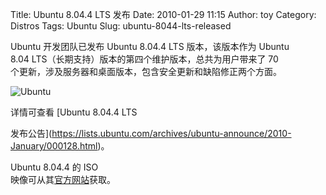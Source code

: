 Title: Ubuntu 8.04.4 LTS 发布
Date: 2010-01-29 11:15
Author: toy
Category: Distros
Tags: Ubuntu
Slug: ubuntu-8044-lts-released

Ubuntu 开发团队已发布 Ubuntu 8.04.4 LTS 版本，该版本作为 Ubuntu  
8.04 LTS（长期支持）版本的第四个维护版本，总共为用户带来了 70  
个更新，涉及服务器和桌面版本，包含安全更新和缺陷修正两个方面。

![Ubuntu](http://i.linuxtoy.org/i/logo/ubuntu-logo.jpg)

详情可查看 [Ubuntu 8.04.4 LTS  

发布公告](https://lists.ubuntu.com/archives/ubuntu-announce/2010-January/000128.html)。

Ubuntu 8.04.4 的 ISO  
映像可从其[官方网站](http://www.ubuntu.com/getubuntu/download)获取。
